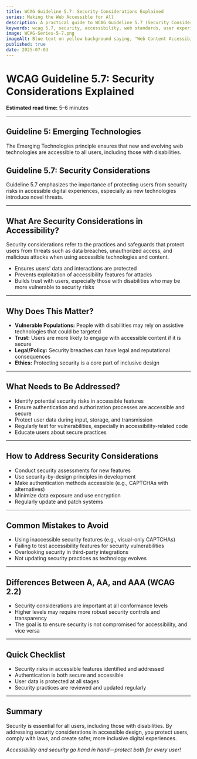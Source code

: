 ```yaml
---
title: WCAG Guideline 5.7: Security Considerations Explained
series: Making the Web Accessible for All
description: A practical guide to WCAG Guideline 5.7 (Security Considerations)—what it means, why it matters, and how to address security in accessible digital experiences.
keywords: wcag 5.7, security, accessibility, web standards, user experience, emerging technologies
image: WCAG-Series-5-7.png
imageAlt: Blue text on yellow background saying, "Web Content Accessibiilty Guiedlines (WCAG) 5.7 Explained, Security Considerations"
published: true
date: 2025-07-03
---
```


# **WCAG Guideline 5.7: Security Considerations Explained**

**Estimated read time:** 5–6 minutes

---

## **Guideline 5: Emerging Technologies**

The Emerging Technologies principle ensures that new and evolving web technologies are accessible to all users, including those with disabilities.

## **Guideline 5.7: Security Considerations**

Guideline 5.7 emphasizes the importance of protecting users from security risks in accessible digital experiences, especially as new technologies introduce novel threats.

---

## **What Are Security Considerations in Accessibility?**

<!-- [Illustration: Shield and padlock with accessibility icons] -->

Security considerations refer to the practices and safeguards that protect users from threats such as data breaches, unauthorized access, and malicious attacks when using accessible technologies and content.

- Ensures users’ data and interactions are protected
- Prevents exploitation of accessibility features for attacks
- Builds trust with users, especially those with disabilities who may be more vulnerable to security risks

---

## **Why Does This Matter?**

- **Vulnerable Populations:** People with disabilities may rely on assistive technologies that could be targeted
- **Trust:** Users are more likely to engage with accessible content if it is secure
- **Legal/Policy:** Security breaches can have legal and reputational consequences
- **Ethics:** Protecting security is a core part of inclusive design

---

## **What Needs to Be Addressed?**

- Identify potential security risks in accessible features
- Ensure authentication and authorization processes are accessible and secure
- Protect user data during input, storage, and transmission
- Regularly test for vulnerabilities, especially in accessibility-related code
- Educate users about secure practices

---

## **How to Address Security Considerations**

<!-- [Infographic: Security dashboard with accessibility features] -->

- Conduct security assessments for new features
- Use security-by-design principles in development
- Make authentication methods accessible (e.g., CAPTCHAs with alternatives)
- Minimize data exposure and use encryption
- Regularly update and patch systems

---

## **Common Mistakes to Avoid**

- Using inaccessible security features (e.g., visual-only CAPTCHAs)
- Failing to test accessibility features for security vulnerabilities
- Overlooking security in third-party integrations
- Not updating security practices as technology evolves

---

## **Differences Between A, AA, and AAA (WCAG 2.2)**

- Security considerations are important at all conformance levels
- Higher levels may require more robust security controls and transparency
- The goal is to ensure security is not compromised for accessibility, and vice versa

---

## **Quick Checklist**

<!-- [Checklist graphic: Shield, padlock, and dashboard icons] -->

- Security risks in accessible features identified and addressed
- Authentication is both secure and accessible
- User data is protected at all stages
- Security practices are reviewed and updated regularly

---

## **Summary**

<!-- [Illustration: User interacting with a secure, accessible website] -->

Security is essential for all users, including those with disabilities. By addressing security considerations in accessible design, you protect users, comply with laws, and create safer, more inclusive digital experiences.

*Accessibility and security go hand in hand—protect both for every user!*
